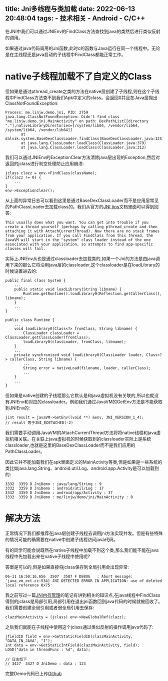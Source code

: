 title: Jni多线程与类加载
date: 2022-06-13 20:48:04
tags:
    - 技术相关
    - Android
    - C/C++
---

在JNI中我们可以通过JNIEnv的FindClass方法查找到java的类然后进行类似反射的调用。

如果通过java代码调用的Jni函数,此时c的函数与Java运行在同一个线程中。无论是在主线程还是java启动的子线程中FindClass都能正常工作。

# native子线程加载不了自定义的Class

但如果是通过pthread\_create之类的方法在native层创建了子线程,则在这个子线程中FindClass方法查不到我们Apk中定义的class。会返回0并且在Java层抛出ClassNotFoundException:

```
Process: me.linjw.demo.jni, PID: 2759
java.lang.ClassNotFoundException: Didn't find class "me.linjw.demo.jni.MainActivity" on path: DexPathList[[directory "."],nativeLibraryDirectories=[/system/lib64, /vendor/lib64, /system/lib64, /vendor/lib64]]
       at dalvik.system.BaseDexClassLoader.findClass(BaseDexClassLoader.java:125)
       at java.lang.ClassLoader.loadClass(ClassLoader.java:379)
       at java.lang.ClassLoader.loadClass(ClassLoader.java:312)
```

我们可以通过JNIEnv的ExceptionClear方法清除java层出现的Exception,然后对返回的jclass进行判空处理防止应用崩溃:

```
jclass clazz = env->FindClass(className);
if(clazz != 0) {
    ...
}
env->ExceptionClear();
```

从上面的异常日志可以看到这里是通过BaseDexClassLoader而不是应用层常见的PathClassLoader去加载class的。我们从官方的[JNI tips](https://developer.android.com/training/articles/perf-jni#faq_FindClass)文档里面可以得到回答:

```
This usually does what you want. You can get into trouble if you create a thread yourself (perhaps by calling pthread_create and then attaching it with AttachCurrentThread). Now there are no stack frames from your application. If you call FindClass from this thread, the JavaVM will start in the "system" class loader instead of the one associated with your application, so attempts to find app-specific classes will fail.
```

实际上JNIEnv从也是通过classloader去加载类的,如果一个Jni的方法是由java调用下来的那么它将沿用java层的classloader,这个classloader是在loadLibrary的时候设置进去的:

```
public final class System {
    ...
    public static void loadLibrary(String libname) {
        Runtime.getRuntime().loadLibrary0(Reflection.getCallerClass(), libname);
    }
    ...
}

public class Runtime {
    ...
    void loadLibrary0(Class<?> fromClass, String libname) {
        ClassLoader classLoader = ClassLoader.getClassLoader(fromClass);
        loadLibrary0(classLoader, fromClass, libname);
    }
    ...
    private synchronized void loadLibrary0(ClassLoader loader, Class<?> callerClass, String libname) {
        ...
        String error = nativeLoad(filename, loader, callerClass);
        ...
    }
    ...
}
```

但如果是native创建的子线程那么它默认是和java虚拟机没有关联的,所以也就没有JNIEnv和对应的classloader。例如我们通过JavaVM的GetEnv方法是不能获取到JNIEnv的:

```
jint result = javaVM->GetEnv((void **) &env, JNI_VERSION_1_4);
// result 等于JNI_EDETACHED(-2) 
```

我们需要手动调用JavaVM的AttachCurrentThread方法将将native线程和java虚拟机相关联。在关联上java虚拟机的时候获取到的classloader实际上是系统classloader,也就是这里的BaseDexClassLoader而不是我们应用的PathClassLoader。

因此它并不能加载我们在apk里面定义的MainActivity等类,但是如果是一些系统的类比如java.lang.String、android.util.Log、android.app.Activity是可以加载到的:

```
3332  3359 D JniDemo : java/lang/String : 9
3332  3359 D JniDemo : android/util/Log : 17
3332  3359 D JniDemo : android/app/Activity : 37
3332  3359 D JniDemo : me/linjw/demo/jni/MainActivity : 0
```

# 解决方法

正常情况下我们都推荐在java层创建子线程去调用jni方法实现并发。但是有些特殊的情况可能的确需要在native中创建子线程访问java代码。

有的同学可能会说既然在native子线程中加载不到这个类,那么我们能不能在java线程中先加载出来在native子线程中使用呢?

答案是可以的,但是如果直接将jclass保存到全局引用会出现异常:

```
06-11 16:50:16.656  3507  3507 F DEBUG   : Abort message: 'java_vm_ext.cc:534] JNI DETECTED ERROR IN APPLICATION: use of deleted local reference 0x75'
```

我之前写过一篇[JNI内存管理](https://blog.islinjw.cn/2020/04/08/JNI%E5%86%85%E5%AD%98%E7%AE%A1%E7%90%86/)的笔记有讲到相关的知识点,在java线程中FindClass得到的jclass是局部引用,局部引用在退出jni函数回到java代码的时候就被回收了。我们需要创建全局引用或者弱全局引用去保存:

```
clazzMainActivity = (jclass) env->NewGlobalRef(clazz);
```

之后我们就能在子线程中使用这个jclass通过类似反射的操作调用java代码了:

```
jfieldID field = env->GetStaticFieldID(clazzMainActivity, "DATA_IN_JAVA", "I");
int data = env->GetStaticIntField(clazzMainActivity, field);
LOGD("data in threadFunc : %d", data);

// 日志如下
// 3427  3427 D JniDemo : data : 123
```

完整Demo代码已上传[Github](https://github.com/bluesky466/JNIClassLoaderDemo/blob/master/app/src/main/cpp/native-lib.cpp)